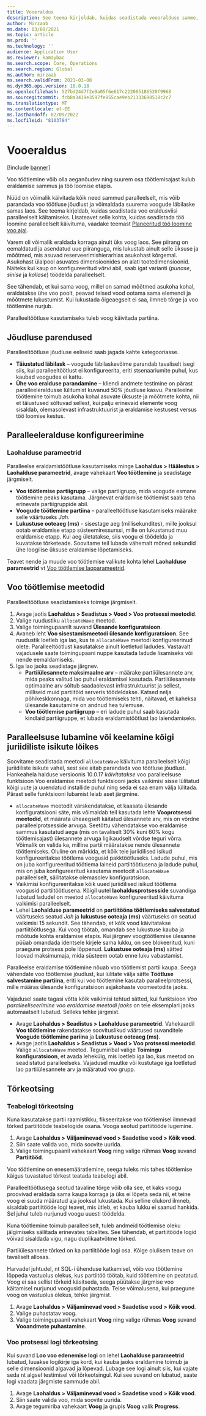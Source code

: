 ```yaml
---
title: Vooeraldus
description: See teema kirjeldab, kuidas seadistada vooeralduse samme, k.a paralleeltöötluse lubamine.
author: Mirzaab
ms.date: 03/08/2021
ms.topic: article
ms.prod: ''
ms.technology: ''
audience: Application User
ms.reviewer: kamaybac
ms.search.scope: Core, Operations
ms.search.region: Global
ms.author: mirzaab
ms.search.validFrom: 2021-03-08
ms.dyn365.ops.version: 10.0.18
ms.openlocfilehash: 527bd24d7f2e9a05f6e617c222005186520f9968
ms.sourcegitcommit: fcb8a3419e3597fe855cae9eb21333698518c2c7
ms.translationtype: MT
ms.contentlocale: et-EE
ms.lasthandoff: 02/09/2022
ms.locfileid: "8103784"
---
```

# <a name="wave-allocation"></a>Vooeraldus

[!include [banner](../includes/banner.md)]

Voo töötlemine võib olla aeganõudev ning suurem osa töötlemisajast kulub eraldamise sammus ja töö loomise etapis.

Nüüd on võimalik käivitada kõik need sammud paralleelselt, mis võib parandada voo töötluse jõudlust ja võimaldada suurema voogude läbilaske samas laos. See teema kirjeldab, kuidas seadistada voo eraldusviisi paralleelselt käitamiseks. Lisateavet selle kohta, kuidas seadistada töö loomine paralleelselt käivituma, vaadake teemast [Planeeritud töö loomine voo ajal](configure-wave-schedule-work-creation.md).

Varem oli võimalik eraldada korraga ainult üks voog laos. See piirang on eemaldatud ja asendatud uue piiranguga, mis lukustab ainult selle üksuse ja mõõtmed, mis asuvad reserveerimishierarhias asukohast kõrgemal. Asukohast ülalpool asuvates dimensioonides on alati tootedimensioonid. Näiteks kui kaup on konfigureeritud *värvi* abil, saab igat varianti (*punase*, *sinise* ja *kollase*) töödelda paralleelselt.

See tähendab, et kui sama voog, millel on samad mõõtmed asukoha kohal, eraldatakse ühe voo poolt, peavad teised vood ootama sama elemendi ja mõõtmete lukustumist. Kui lukustada õigeaegselt ei saa, ilmneb tõrge ja voo töötlemine nurjub.

Paralleeltöötluse kasutamiseks tuleb voog käivitada partiina.

## <a name="performance-improvements"></a>Jõudluse parendused

Paralleeltöötluse jõudluse eeliseid saab jagada kahte kategooriasse.

- **Täiustatud läbilask** – voogude läbilaskevõime parandab tavaliselt isegi siis, kui paralleeltöötlust ei konfigureerita, eriti stsenaariumite puhul, kus kaubad voogudes ei kattu.
- **Ühe voo eralduse parandamine** – kliendi andmete testimine on pärast paralleeleraldusse lülitumist kuvanud 50% jõudluse kasvu. Paralleelne töötlemine toimub asukoha kohal asuvate üksuste ja mõõtmete kohta, nii et täiustused sõltuvad sellest, kui palju erinevaid elemente voog sisaldab, olemasolevast infrastruktuurist ja eraldamise kestusest versus töö loomise kestus.

## <a name="configure-parallel-allocation"></a>Paralleeleralduse konfigureerimine

### <a name="warehouse-management-parameters"></a>Laohalduse parameetrid

Paralleelse eraldamistöötluse kasutamiseks minge **Laohaldus > Häälestus > Laohalduse parameetrid**, avage vahekaart **Voo töötlemine** ja seadistage järgmiselt.

- **Voo töötlemise partiigrupp** – valige partiigrupp, mida voogude esmane töötlemine peaks kasutama. Järgnevat eraldamise töötlemist saab teha erinevate partiigruppide abil.
- **Voogude töötlemine partiina** – paralleeltöötluse kasutamiseks määrake selle väärtuseks *Jah*.
- **Lukustuse ooteaeg (ms)** - sisestage aeg (millisekundites), mille jooksul ootab eraldamise etapp süsteemiressurssi, mille on lukustanud muu eraldamise etapp. Kui aeg ületatakse, siis voogu ei töödelda ja kuvatakse tõrketeade. Soovitame teil lubada vähemalt mõned sekundid ühe loogilise üksuse eraldamise lõpetamiseks.

Teavet nende ja muude voo töötlemise valikute kohta lehel **Laohalduse parameetrid** vt [Voo töötlemise laoparameetrid](wave-warehouse-parameters.md).

## <a name="wave-process-methods"></a>Voo töötlemise meetodid

Paralleeltöötluse seadistamiseks toimige järgmiselt.

1. Avage jaotis **Laohaldus > Seadistus > Vood > Voo protsessi meetodid**.
1. Valige ruudustiku `allocateWave` meetod.
1. Valige toimingupaanilt suvand **Ülesande konfiguratsioon**.
1. Avaneb leht **Voo sisestamismeetodi ülesande konfiguratsioon**. See ruudustik loetleb iga lao, kus te `allocateWave` meetodi konfigureerinud olete. Paralleeltöötlust kasutatakse ainult loetletud ladudes. Vastavalt vajadusele saate toimingupaani nuppe kasutada ladude lisamiseks või nende eemaldamiseks. 
1. Iga lao jaoks seadistage järgnev.
    - **Partiiülesannete maksimaalne arv** – määrake partiiülesannete arv, mida peaks valitud lao puhul eraldamisel kasutada. Partiiülesannete optimaalne arv sõltub saadaolevast infrastruktuurist ja sellest, milliseid muid partiitöid serveris töödeldakse. Katsed nelja põhikeskkonnaga, mida voo töötlemiseks tehti, näitavad, et kaheksa ülesande kasutamine on andnud hea tulemuse.
    - **Voo töötlemise partiigrupp** – eri ladude puhul saab kasutada kindlaid partiigruppe, et lubada eraldamistöötlust lao laiendamiseks.

## <a name="enable-or-disable-parallelization-across-all-legal-entities"></a>Paralleelsuse lubamine või keelamine kõigi juriidiliste isikute lõikes

Soovitame seadistada meetodi `allocateWave` käivituma paralleelselt kõigi juriidiliste isikute vahel, sest see aitab parandada voo töötluse jõudlust. Hankeahela halduse versioonis 10.0.17 *käivitatakse* voo paralleelsuse funktsioon Voo eraldamise meetodi funktsiooni jaoks vaikimisi sisse lülitatud kõigi uute ja uuendatud installide puhul ning seda ei saa enam välja lülitada. Pärast selle funktsiooni lubamist leiab aset järgmine.

- `allocateWave` meetodit värskendatakse, et kaasata ülesande konfiguratsiooni säte, mis võimaldab teil kasutada lehte **Vooprotsessi meetodid**, et määrata üheaegselt käitatud ülesannete arv, mis on võrdne paralleelprotsesside arvuga. Seetõttu vähendatakse voo eraldamise sammus kasutatud aega (mis on tavaliselt 30% kuni 60% kogu töötlemisajast) ülesannete arvuga ligikaudselt võrdse teguri võrra. Võimalik on valida ka, milline partii määratakse nende ülesannete töötlemiseks. Oluline on märkida, et kõik teie juriidilised isikud konfigureeritakse töötlema voogusid pakktöötluseks. Ladude puhul, mis on juba konfigureeritud töötlema laineid partiitöötlusena ja ladude puhul, mis on juba konfigureeritud kasutama meetodit `allocateWave` paralleelselt, säilitatakse olemasolev konfiguratsioon.
- Vaikimisi konfigureeritakse kõik uued juriidilised isikud töötlema voogusid partiitöötlusena. Kõigil uutel **laohaldusprotsesside** suvandiga lubatud ladudel on meetod `allocateWave` konfigureeritud käivituma vaikimisi paralleelselt.
- Lehel **Laohalduse parameetrid** on **partiitööna töötlemiseks salvestatud** väärtuseks seatud *Jah* ja **lukustuse ooteaja (ms)** väärtuseks on seatud vaikimisi 15 sekundit. See tähendab, et kõik vood käivitatakse partiitöötlusega. Kui voog töötab, omandab see lukustuse kauba ja mõõtude kohta eraldamise etapis. Kui järgnev voogtöötlemise ülesanne püüab omandada identsele kirjele sama lukku, on see blokeeritud, kuni praegune protsess pole lõppenud. **Lukustuse ooteaja (ms)** sätted loovad maksimumaja, mida süsteem ootab enne luku vabastamist.

Paralleelse eraldamise töötlemine nõuab voo töötlemist partii kaupa. Seega vähendate voo töötlemise jõudlust, kui lülitate välja sätte **Töötluse salvestamine partiina**, eriti kui voo töötlemine kasutab paralleelprotsessi, mille määras ülesande konfiguratsioon asjakohaste voomeetodite jaoks.

Vajadusel saate tagasi võtta kõik vaikimisi tehtud sätted, kui funktsioon *Voo paralleeliseerimine voo eraldamise meetodi jaoks* on teie eksemplari jaoks automaatselt lubatud. Selleks tehke järgmist.

- Avage **Laohaldus \> Seadistus \> Laohalduse parameetrid**. Vahekaardil **Voo töötlemine** rakendatakse soovituslikud väärtused suvanditele **Voogude töötlemine pariina** ja **Lukustuse ooteaeg (ms)**.
- Avage jaotis **Laohaldus \> Seadistus \> Vood \> Voo protsessi meetodid**. Valige `allocateWave` meetod. Tegumiribal valige **Toimingu konfiguratsioon**, et avada lehekülg, mis loetleb iga lao, kus meetod on seadistatud paralleelseks. Vajadusel muutke või kustutage iga loetletud lao partiiülesannete arv ja määratud voo grupp.

## <a name="troubleshooting"></a>Tõrkeotsing

### <a name="troubleshoot-using-the-infolog"></a>Teabelogi tõrkeotsing

Kuna kasutatakse partii raamistikku, fikseeritakse voo töötlemisel ilmnevad tõrked partiitööde teabelogide osana. Vooga seotud partiitööde lugemine.

1. Avage **Laohaldus \> Väljaminevad vood \> Saadetise vood \> Kõik vood**.
1. Siin saate valida voo, mida soovite uurida.
1. Valige toimingupaanil vahekaart **Voog** ning valige rühmas **Voog** suvand **Partiitööd**.

Voo töötlemine on enesemääratlemine, seega tuleks mis tahes töötlemise käigus tuvastatud tõrkest teatada teabelogi abil.

Paralleeltöötlusega seotud tavaline tõrge võib olla see, et kaks voogu proovivad eraldada sama kaupa korraga ja üks ei lõpeta seda nii, et teine voog ei suuda määratud aja jooksul lukustada. Kui selline olukord ilmneb, sisaldab partiitööde logi teavet, mis ütleb, et kauba lukku ei saanud hankida. Sel juhul tuleb nurjunud voogu uuesti töödelda.

Kuna töötlemine toimub paralleelselt, tuleb andmeid töötlemise oleku jälgimiseks säilitada erinevates tabelites. See tähendab, et partiitööde logid võivad sisaldada vigu, nagu duplikaatvõtme tõrked.

Partiiülesannete tõrked on ka partiitööde logi osa. Kõige olulisem teave on tavaliselt allosas.

Harvadel juhtudel, nt SQL-i ühenduse katkemisel, võib voo töötlemine lõppeda vastuolus olekus, kus partiitöö töötab, kuid töötlemine on peatatud. Voog ei saa sellist tõrkeid käsitseda, seega püütakse järgmise voo käitamisel nurjunud voogusid puhastada. Teise võimalusena, kui praegune voog on vastuolus olekus, tehke järgmist.

1. Avage **Laohaldus \> Väljaminevad vood \> Saadetise vood \> Kõik vood**.
1. Valige puhastatav voog.
1. Valige toimingupaanil vahekaart **Voog** ning valige rühmas **Voog** suvand **Vooandmete puhastamine**.

### <a name="troubleshoot-using-the-wave-progress-log"></a>Voo protsessi logi tõrkeotsing

Kui suvand **Loo voo edenemise logi** on lehel **Laohalduse parameetrid** lubatud, luuakse logikirje iga kord, kui kauba jaoks eraldamine toimub ja selle dimensioonid algavad ja lõpevad. Lubage see logi ainult siis, kui vajate seda nt algsel testimisel või tõrkeotsingul. Kui see suvand on lubatud, saate logi vaadata järgmiste sammude abil.

1. Avage **Laohaldus \> Väljaminevad vood \> Saadetise vood \> Kõik vood**.
1. Siin saate valida voo, mida soovite uurida.
1. Avage tegumiriba vahekaart **Voog** ja grupis **Voog** valik **Progress**.
